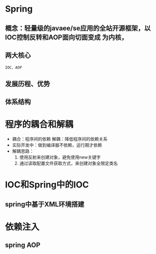 # Spring

## 概念：轻量级的javaee/se应用的全站开源框架，以IOC控制反转和AOP面向切面变成 为内核，

## 两大核心
    IOC、AOP
## 发展历程、优势

## 体系结构

# 程序的耦合和解耦
- 耦合：程序间的依赖 解耦：降低程序间的依赖关系
- 实际开发中：做到编译器不依赖，运行期才依赖
- 解耦思路：
    1. 使用反射来创建对象，避免使用new关键字
    2. 通过读取配置文件获取方式，来创建对象全限定类名
 

# IOC和Spring中的IOC
## spring中基于XML环境搭建

# 依赖注入


## spring AOP


